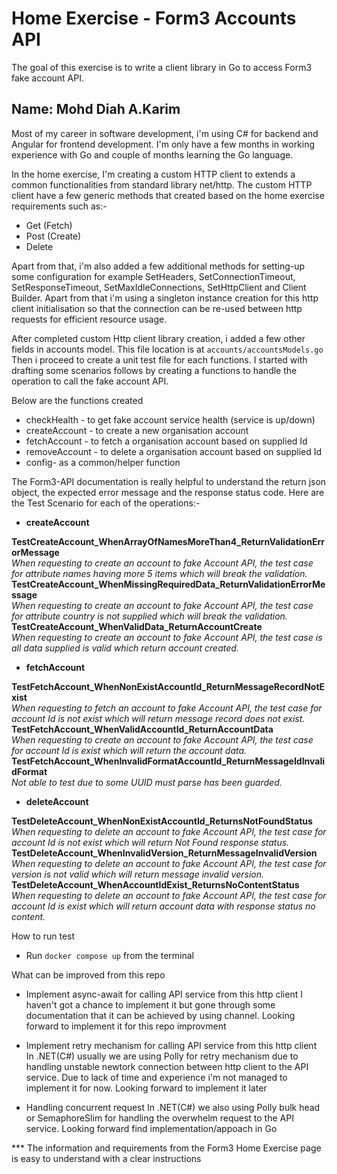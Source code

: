 # **Home Exercise - Form3 Accounts API**
The goal of this exercise is to write a client library in Go to access Form3 fake account API.


## Name: Mohd Diah A.Karim
Most of my career in software development, i'm using C# for backend and Angular for frontend development. I'm only have a few months in working experience with Go and couple of months learning the Go language.

In the home exercise, I'm creating a custom HTTP client to extends a common functionalities from standard library net/http. The custom HTTP client have a few generic methods that created based on the home exercise requirements such as:-

- Get (Fetch)
- Post (Create)
- Delete

Apart from that, i'm also added a few additional methods for setting-up some configuration for example SetHeaders, SetConnectionTimeout, SetResponseTimeout, SetMaxIdleConnections, SetHttpClient and Client Builder. Apart from that i'm using a singleton instance creation for this http client initialisation so that the connection can be re-used between http requests for efficient resource usage. 

After completed custom Http client library creation, i added  a few other fields in accounts model.
This file location is at `accounts/accountsModels.go` Then i proceed to create a unit test file for each functions. I started with drafting some scenarios follows by creating a functions to handle the operation to call the fake account API. 

Below are the functions created
- checkHealth - to get fake account service health (service is up/down)
- createAccount - to create a new organisation account 
- fetchAccount - to fetch a organisation account based on supplied Id 
- removeAccount - to delete a organisation account based on supplied Id 
- config- as a common/helper function

The Form3-API documentation is really helpful to understand the return json object, the expected error message and the response status code.
Here are the Test Scenario for each of the operations:-
- **createAccount**

**TestCreateAccount_WhenArrayOfNamesMoreThan4_ReturnValidationErrorMessage**<br>
_When requesting to create an account to fake Account API, the test case for attribute names having more 5 items which will break the validation._
**TestCreateAccount_WhenMissingRequiredData_ReturnValidationErrorMessage**<br>
_When requesting to create an account to fake Account API, the test case for attribute country is not supplied which will break the validation._
**TestCreateAccount_WhenValidData_ReturnAccountCreate**<br>
_When requesting to create an account to fake Account API, the test case is all data supplied is valid which return account created._

- **fetchAccount**

**TestFetchAccount_WhenNonExistAccountId_ReturnMessageRecordNotExist**<br>
_When requesting to fetch an account to fake Account API, the test case for account Id is not exist which will return message record does not exist._
**TestFetchAccount_WhenValidAccountId_ReturnAccountData**<br>
_When requesting to create an account to fake Account API, the test case for account Id is exist  which will return the account data._
**TestFetchAccount_WhenInvalidFormatAccountId_ReturnMessageIdInvalidFormat**<br>
_Not able to test due to some UUID must parse has been guarded._

- **deleteAccount**

**TestDeleteAccount_WhenNonExistAccountId_ReturnsNotFoundStatus**<br>
_When requesting to delete an account to fake Account API, the test case for account Id is not exist which will return Not Found response status._
**TestDeleteAccount_WhenInvalidVersion_ReturnMessageInvalidVersion**<br>
_When requesting to delete an account to fake Account API, the test case for version is not valid which will return message invalid version._
**TestDeleteAccount_WhenAccountIdExist_ReturnsNoContentStatus**<br>
_When requesting to delete an account to fake Account API, the test case for account Id is exist which will return account data with response status no content._

How to run test 
- Run `docker compose up` from the terminal

What can be improved from this repo
- Implement async-await for calling API service from this http client
I haven't got a chance to implement it but gone through some documentation that it can be achieved by using channel. Looking forward to implement it for this repo improvment

- Implement retry mechanism for calling API service from this http client
In .NET(C#) usually we are using Polly for retry mechanism due to handling unstable newtork connection between http client to the API service. Due to lack of time and experience i'm not managed to implement it for now.  Looking forward to implement it later

- Handling concurrent request
In .NET(C#) we also using Polly bulk head or SemaphoreSlim for handling the overwhelm request to the API service. Looking forward find implementation/appoach in Go

*** The information and requirements from the Form3 Home Exercise page is easy to understand with a clear instructions 

